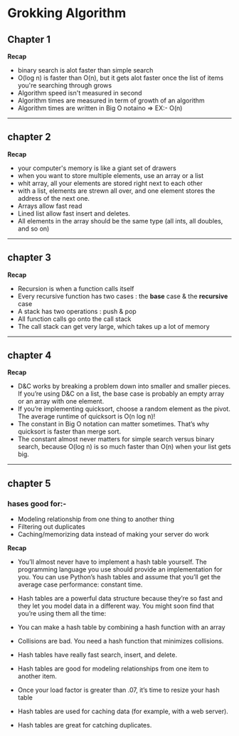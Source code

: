 # Grokking Algorithm

## Chapter 1 
**Recap**
- binary search is alot faster than simple search
- O(log n) is faster than O(n), but it gets alot faster once the list of items you're searching through grows
- Algorithm speed isn't measured in second 
- Algorithm times are measured in term of growth of an algorithm 
- Algorithm times are written in Big O notaino => EX:- O(n)

---

## chapter 2
**Recap**
- your computer's memory is like a giant set of drawers
- when you want to store multiple elements, use an array or a list 
- whit array, all your elements are stored right next to each other
- with a list, elements are strewn all over, and one element stores the address of the next one.
- Arrays allow fast read
- Lined list allow fast insert and deletes.
- All elements in the array should be the same type (all ints, all doubles, and so on)
---
## chapter 3
**Recap**

- Recursion is when a function calls itself
- Every recursive function has two cases : the **base** case & the **recursive** case
- A stack has two operations : push & pop
- All function calls go onto the call stack 
- The call stack can get very large, which takes up a lot of memory

---

## chapter 4
**Recap**
- D&C works by breaking a problem down into smaller and smaller
pieces. If you’re using D&C on a list, the base case is probably an
empty array or an array with one element.
- If you’re implementing quicksort, choose a random element as the
pivot. The average runtime of quicksort is O(n log n)!
- The constant in Big O notation can matter sometimes. That’s why
quicksort is faster than merge sort.
- The constant almost never matters for simple search versus binary
search, because O(log n) is so much faster than O(n) when your list
gets big.

---
## chapter 5
### hases good for:-
- Modeling relationship from one thing to another thing
- Filtering out duplicates
- Caching/memorizing data instead of making your server do work

**Recap**
- You’ll almost never have to implement a hash table yourself. The
programming language you use should provide an implementation for
you. You can use Python’s hash tables and assume that you’ll get the
average case performance: constant time.

- Hash tables are a powerful data structure because they’re so fast and
they let you model data in a different way. You might soon find that
you’re using them all the time:

- You can make a hash table by combining a hash function
with an array

- Collisions are bad. You need a hash function that
minimizes collisions.

- Hash tables have really fast search, insert, and delete.

- Hash tables are good for modeling relationships from one
item to another item.

- Once your load factor is greater than .07, it’s time to resize
your hash table

- Hash tables are used for caching data (for example, with
a web server).

- Hash tables are great for catching duplicates.